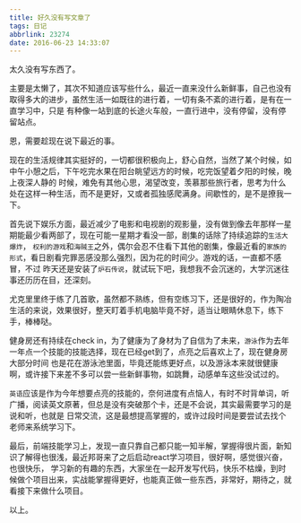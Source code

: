 ```yaml
---
title: 好久没有写文章了
tags: 日记
abbrlink: 23274
date: 2016-06-23 14:33:07
---
```


太久没有写东西了。

主要是太懒了，其次不知道应该写些什么，最近一直来没什么新鲜事，自己也没有取得多大的进步，虽然生活一如既往的进行着，一切有条不紊的进行着，是有在一直学习中，只是
有种像一站到底的长途火车般，一直行进中，没有停留，没有停留站点。

恩，需要趁现在说下最近的事。

现在的生活规律其实挺好的，一切都很积极向上，舒心自然，当然了某个时候，如中午小憩之后，下午吃完水果在阳台眺望远方的时候，吃完饭望着夕阳的时候，晚上夜深人静的
时候，难免有其他心思，渴望改变，羡慕那些旅行者，思考为什么处在这样一种生活，而不是更好，又或者孤独感爬满身。间歇性的，是不是撩我一下。

首先说下娱乐方面，最近减少了电影和电视剧的观影量，没有做到像去年那样一星期能最少看两部了，现在可能一星期才看没一部，剧集的话除了持续追踪的`生活大爆炸`，
`权利的游戏`和`海贼王`之外，偶尔会忍不住看下其他的剧集，像最近看的`家族的形式`，看日剧看完罪恶感没那么强烈，因为花的时间少。游戏的话，一直都不感冒，不过
昨天还是安装了`炉石传说`，就试玩下吧，我想我不会沉迷的，大学沉迷往事还历历在目，还深刻。

<!-- more -->

尤克里里终于练了几首歌，虽然都不熟练，但有空练习下，还是很好的，作为陶冶生活的来说，效果很好，整天盯着手机电脑毕竟不好，适当让眼睛休息下，练下手，棒棒哒。

健身房还有持续在check in，为了健康为了身材为了自信为了未来，`游泳`作为去年一年点一个技能的技能选择，现在已经get到了，点亮之后喜欢上了，现在健身房大部分时间
也是花在游泳池里面，毕竟还能练更好点，以及游泳本来就很健康啊，或许接下来差不多可以尝一些新鲜事物，如跳舞，动感单车这些没试过的。

`英语`应该是作为今年想要点亮的技能的，奈何进度有点恼人，有时不时背单词，听广播，阅读英文原著，但总是没有突破那个卡，还是不会说，其实最需要学习的是说和听，也就是
日常交流，这是最想提高掌握的，或许过段时间是要尝试去找个老师来系统学习下。

最后，前端技能学习上，发现一直只靠自己都只能一知半解，掌握得很片面，新知识了解得也很浅，最近邦哥来了之后启动react学习项目，很好啊，感觉很兴奋，也很快乐，
学习新的有趣的东西，大家坐在一起开发写代码，快乐不枯燥，到时候做个项目出来，实战能掌握得更好，也能真正做一些东西，非常好，期待之，就看接下来做什么项目。

以上。
